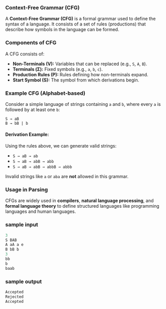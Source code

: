 ### **Context-Free Grammar (CFG)**  
A **Context-Free Grammar (CFG)** is a formal grammar used to define the syntax of a language. It consists of a set of rules (productions) that describe how symbols in the language can be formed.  

### **Components of CFG**  
A CFG consists of:  
- **Non-Terminals (V):** Variables that can be replaced (e.g., `S`, `A`, `B`).  
- **Terminals (Σ):** Fixed symbols (e.g., `a`, `b`, `c`).  
- **Production Rules (P):** Rules defining how non-terminals expand.  
- **Start Symbol (S):** The symbol from which derivations begin.  

### **Example CFG (Alphabet-based)**  
Consider a simple language of strings containing `a` and `b`, where every `a` is followed by at least one `b`:  

```
S → aB  
B → bB | b  
```

#### **Derivation Example:**  
Using the rules above, we can generate valid strings:  
- `S → aB → ab`  
- `S → aB → abB → abb`  
- `S → aB → abB → abbB → abbb`  

Invalid strings like `a` or `aba` are **not** allowed in this grammar.  

### **Usage in Parsing**  
CFGs are widely used in **compilers**, **natural language processing**, and **formal language theory** to define structured languages like programming languages and human languages.  

### sample input
```C++
3
S BAB
A aA a e
B bB b
3
bb
b
baab
```

### sample output
```C++
Accepted
Rejected
Accepted
```